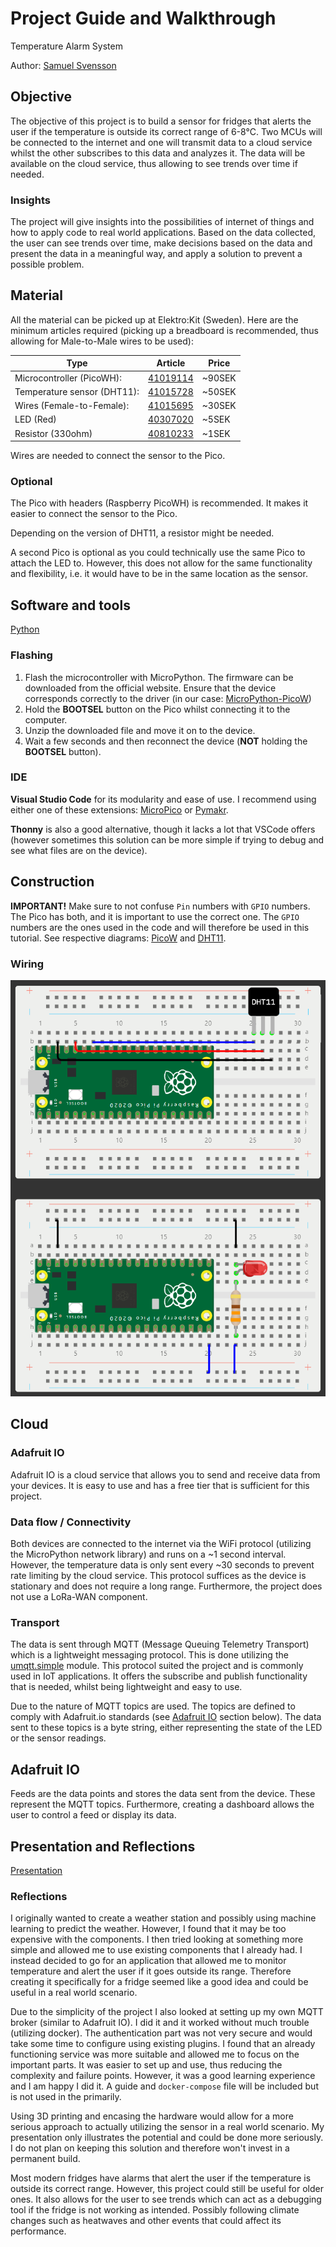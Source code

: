 # Project Guide and Walkthrough

Temperature Alarm System

Author: [Samuel Svensson](https://github.com/samme90s)

## Objective

The objective of this project is to build a sensor for fridges that alerts the user if the temperature is outside its correct range of 6-8°C. Two MCUs will be connected to the internet and one will transmit data to a cloud service whilst the other subscribes to this data and analyzes it. The data will be available on the cloud service, thus allowing to see trends over time if needed.

### Insights

The project will give insights into the possibilities of internet of things and how to apply code to real world applications. Based on the data collected, the user can see trends over time, make decisions based on the data and present the data in a meaningful way, and apply a solution to prevent a possible problem.

## Material

All the material can be picked up at Elektro:Kit (Sweden). Here are the minimum articles required (picking up a breadboard is recommended, thus allowing for Male-to-Male wires to be used):

| Type                        | Article                                                                        | Price  |
| --------------------------- | ------------------------------------------------------------------------------ | ------ |
| Microcontroller (PicoWH):   | [41019114](https://www.electrokit.com/raspberry-pi-pico-wh)                    | ~90SEK |
| Temperature sensor (DHT11): | [41015728](https://www.electrokit.com/digital-temperatur-och-fuktsensor-dht11) | ~50SEK |
| Wires (Female-to-Female):   | [41015695](https://www.electrokit.com/labsladd-1-pin-hona-hona-150mm-10-pack)  | ~30SEK |
| LED (Red)                   | [40307020](https://www.electrokit.com/led-5mm-rod-diffus-1500mcd)              | ~5SEK  |
| Resistor (330ohm)           | [40810233](https://www.electrokit.com/motstand-kolfilm-0.25w-330ohm-330r)      | ~1SEK  |

Wires are needed to connect the sensor to the Pico.

### Optional

The Pico with headers (Raspberry PicoWH) is recommended. It makes it easier to connect the sensor to the Pico.

Depending on the version of DHT11, a resistor might be needed.

A second Pico is optional as you could technically use the same Pico to attach the LED to. However, this does not allow for the same functionality and flexibility, i.e. it would have to be in the same location as the sensor.

## Software and tools

[Python](https://www.python.org/downloads/)

### Flashing

1. Flash the microcontroller with MicroPython. The firmware can be downloaded from the official website. Ensure that the device corresponds correctly to the driver (in our case: [MicroPython-PicoW](https://micropython.org/download/RPI_PICO_W/))
2. Hold the **BOOTSEL** button on the Pico whilst connecting it to the computer.
3. Unzip the downloaded file and move it on to the device.
4. Wait a few seconds and then reconnect the device (**NOT** holding the **BOOTSEL** button).

### IDE

**Visual Studio Code** for its modularity and ease of use. I recommend using either one of these extensions: [MicroPico](https://marketplace.visualstudio.com/items?itemName=paulober.pico-w-go) or [Pymakr](https://marketplace.visualstudio.com/items?itemName=pycom.Pymakr).

**Thonny** is also a good alternative, though it lacks a lot that VSCode offers (however sometimes this solution can be more simple if trying to debug and see what files are on the device).

## Construction

**IMPORTANT!** Make sure to not confuse `Pin` numbers with `GPIO` numbers. The Pico has both, and it is important to use the correct one.
The `GPIO` numbers are the ones used in the code and will therefore be used in this tutorial. See respective diagrams: [PicoW](https://www.raspberrypi.com/documentation/microcontrollers/raspberry-pi-pico.html#pinout-and-design-files-2) and [DHT11](https://www.electrokit.com/upload/product/41015/41015728/41015728_-_Digital_Temperature_Humidity_Sensor.pdf).

### Wiring

![Both wired components](.readme/wiring.png "Both wired components")

## Cloud

### Adafruit IO

Adafruit IO is a cloud service that allows you to send and receive data from your devices. It is easy to use and has a free tier that is sufficient for this project.

### Data flow / Connectivity

Both devices are connected to the internet via the WiFi protocol (utilizing the MicroPython network library) and runs on a ~1 second interval. However, the temperature data is only sent every ~30 seconds to prevent rate limiting by the cloud service. This protocol suffices as the device is stationary and does not require a long range. Furthermore, the project does not use a LoRa-WAN component.

### Transport

The data is sent through MQTT (Message Queuing Telemetry Transport) which is a lightweight messaging protocol. This is done utilizing the [umqtt.simple](https://github.com/micropython/micropython-lib/blob/master/micropython/umqtt.simple/umqtt/simple.py) module. This protocol suited the project and is commonly used in IoT applications. It offers the subscribe and publish functionality that is needed, whilst being lightweight and easy to use.

Due to the nature of MQTT topics are used. The topics are defined to comply with Adafruit.io standards (see [Adafruit IO](#adafruit-io) section below). The data sent to these topics is a byte string, either representing the state of the LED or the sensor readings.

## Adafruit IO

Feeds are the data points and stores the data sent from the device. These represent the MQTT topics. Furthermore, creating a dashboard allows the user to control a feed or display its data.

## Presentation and Reflections

[Presentation](https://youtu.be/cJ6gIpHRpGc)

### Reflections

I originally wanted to create a weather station and possibly using machine learning to predict the weather. However, I found that it may be too expensive with the components. I then tried looking at something more simple and allowed me to use existing components that I already had. I instead decided to go for an application that allowed me to monitor temperature and alert the user if it goes outside its range. Therefore creating it specifically for a fridge seemed like a good idea and could be useful in a real world scenario.

Due to the simplicity of the project I also looked at setting up my own MQTT broker (similar to Adafruit IO). I did it and it worked without much trouble (utilizing docker). The authentication part was not very secure and would take some time to configure using existing plugins. I found that an already functioning service was more suitable and allowed me to focus on the important parts. It was easier to set up and use, thus reducing the complexity and failure points. However, it was a good learning experience and I am happy I did it. A guide and `docker-compose` file will be included but is not used in the primarily.

Using 3D printing and encasing the hardware would allow for a more serious approach to actually utilizing the sensor in a real world scenario. My presentation only illustrates the potential and could be done more seriously. I do not plan on keeping this solution and therefore won't invest in a permanent build.

Most modern fridges have alarms that alert the user if the temperature is outside its correct range. However, this project could still be useful for older ones. It also allows for the user to see trends which can act as a debugging tool if the fridge is not working as intended. Possibly following climate changes such as heatwaves and other events that could affect its performance.
